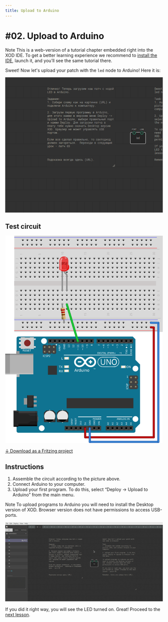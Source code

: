 ```yaml
---
title: Upload to Arduino
---
```


# #02. Upload to Arduino

<div class="ui segment">
<span class="ui ribbon label">Note</span>
This is a web-version of a tutorial chapter embedded right into the XOD IDE.
To get a better learning experience we recommend to
<a href="../install/">install the IDE</a>, launch it, and you’ll see the
same tutorial there.
</div>

Sweet! Now let's upload your patch with the `led` node to Arduino! Here it is:

![Patch](./patch.png)

## Test circuit

![Circuit](./circuit.fz.png)

[↓ Download as a Fritzing project](./circuit.fzz)

## Instructions

1. Assemble the circuit according to the picture above.
2. Connect Arduino to your computer.
3. Upload your first program. To do this, select “Deploy → Upload to Arduino”
   from the main menu.

<div class="ui segment">
<span class="ui ribbon label">Note</span>
To upload programs to Arduino you will need to install the Desktop version of
XOD. Browser version does not have permissions to access USB-ports.
</div>

![Upload to Arduino](./upload.gif)

If you did it right way, you will see the LED turned on. Great! Proceed to the
[next lesson](../03-inspector).
